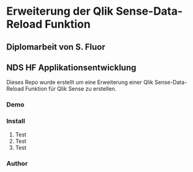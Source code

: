 # Erweiterung der Qlik Sense-Data-Reload Funktion
## Diplomarbeit von S. Fluor
## NDS HF Applikationsentwicklung

Dieses Repo wurde erstellt um eine Erweiterung einer Qlik Sense-Data-Reload Funktion für Qlik Sense zu erstellen.

### Demo



### Install
1. Test
2. Test
3. Test

### Author
